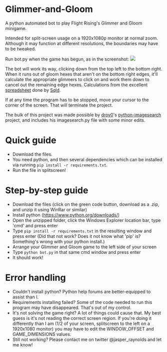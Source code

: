 # Glimmer-and-Gloom
A python automated bot to play Flight Rising's Glimmer and Gloom minigame.

Intended for split-screen usage on a 1920x1080p monitor at normal zoom. Although it may function at different resolutions, the boundaries may have to be tweaked.

Run bot.py when the game has begun, as in the screenshot:
<img src="https://i.imgur.com/4VFS5As.jpg">

The bot will work its way, clicking down from the top left to the bottom right. When it runs out of gloom hexes that aren't on the bottom right edges, it'll calculate the appropriate glimmers to click on and work them down to cancel out the remaining edge hexes. Calculations from the excellent <a href="https://docs.google.com/spreadsheets/d/1zrLIjer2FKmknXpyopCSEfVDdEP5rgxWsTOBVFkW8lQ/edit#gid=0">spreadsheet</a> done by <a href="https://flightrising.com/main.php?p=lair&tab=userpage&id=186567">Sqld</a>.

If at any time the program has to be stopped, move your cursor to the corner of the screen. That will terminate the project.

The bulk of this project was made possible by <a href="https://github.com/drov0">drov0</a>'s <a href="https://github.com/drov0/python-imagesearch">python-imagesearch</a> project, and includes his imagesearch.py file with some minor edits. 

# Quick guide
- Download the files.
- You need python, and then several dependencies which can be installed via running `pip install -r requirements.txt`.
- Run the file in splitscreen!

# Step-by-step guide
- Download the files (click on the green code button, download as a .zip, and unzip it using WinRar or similar)
- Install python (https://www.python.org/downloads/)
- Open the unzipped folder, click the Windows Explorer location bar, type 'cmd' and press enter
- Type `pip install -r requirements.txt` in the resulting window and press enter (Did that not work? Does it not know what 'pip' is? Something's wrong with your python install.)
- Arrange your Glimmer and Gloom game to the left side of your screen
- Type `python bot.py` in that same cmd window and press enter
- It should work!

# Error handling
- Couldn't install python? Python help forums are better-equipped to assist than I.
- Requirements installing failed? Some of the code needed to run this program may have disappeared. That's out of my control.
- It's not solving the game right? A lot of things could cause that. My best guess is it's not reading the correct screen region. If you're doing it differently than I am (1/2 of your screen, splitscreen to the left on a 1920x1080 monitor) you may have to edit the WINDOW_OFFSET and GAME_DIMENSIONS values.
- Still not working? Please contact me on twitter @jasper_raynolds and let me know!

